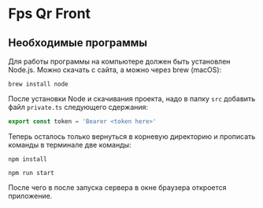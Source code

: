 # Fps Qr Front

## Необходимые программы

Для работы программы на компьютере должен быть установлен Node.js. 
Можно скачать с сайта, а можно через brew (macOS):

```shell
brew install node
```

После установки Node и скачивания проекта,
надо в папку `src` добавить файл `private.ts`
следующего сдержания:

```typescript
export const token = 'Bearer <token here>'
```

Теперь осталось только вернуться в корневую директорию 
и прописать команды в терминале две команды:

```shell
npm install
```

```shell
npm run start
```

После чего в после запуска сервера в окне браузера откроется приложение.

